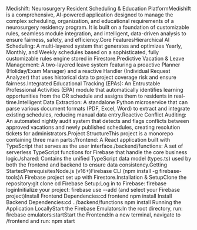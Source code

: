 Medishift: Neurosurgery Resident Scheduling & Education PlatformMedishift is a comprehensive, AI-powered application designed to manage the complex scheduling, organization, and educational requirements of a neurosurgery residency program. It is built on a foundation of customizable rules, seamless module integration, and intelligent, data-driven analysis to ensure fairness, safety, and efficiency.Core FeaturesHierarchical AI Scheduling: A multi-layered system that generates and optimizes Yearly, Monthly, and Weekly schedules based on a sophisticated, fully customizable rules engine stored in Firestore.Predictive Vacation & Leave Management: A two-layered leave system featuring a proactive Planner (Holiday/Exam Manager) and a reactive Handler (Individual Request Analyzer) that uses historical data to project coverage risk and ensure fairness.Integrated Educational Tracking (EPAs): An Entrustable Professional Activities (EPA) module that automatically identifies learning opportunities from the OR schedule and assigns them to residents in real-time.Intelligent Data Extraction: A standalone Python microservice that can parse various document formats (PDF, Excel, Word) to extract and integrate existing schedules, reducing manual data entry.Reactive Conflict Auditing: An automated nightly audit system that detects and flags conflicts between approved vacations and newly published schedules, creating resolution tickets for administrators.Project StructureThis project is a monorepo containing three main parts:/frontend: A React application built with TypeScript that serves as the user interface./backend/functions: A set of serverless TypeScript functions for Firebase that handle the core business logic./shared: Contains the unified TypeScript data model (types.ts) used by both the frontend and backend to ensure data consistency.Getting StartedPrerequisitesNode.js (v16+)Firebase CLI (npm install -g firebase-tools)A Firebase project set up with Firestore.Installation & SetupClone the repository:git clone <your-repo-url>
cd <your-repo-name>
Firebase Setup:Log in to Firebase: firebase loginInitialize your project: firebase use --add (and select your Firebase project)Install Frontend Dependencies:cd frontend
npm install
Install Backend Dependencies:cd ../backend/functions
npm install
Running the Application LocallyStart the Firebase Emulators:In the root directory, run: firebase emulators:startStart the Frontend:In a new terminal, navigate to /frontend and run: npm start